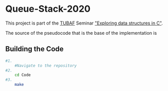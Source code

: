 # Queue-Stack-2020

This project is part of the [TUBAF](https://tu-freiberg.de/) Seminar ["Exploring data structures in C"](https://github.com/JayTee42/tubaf-csem-2020).

The source of the pseudocode that is the base of the implementation is 


## Building the Code
```bash
#1.
    #Navigate to the repository
#2. 
    cd Code
#3.
    make
```

